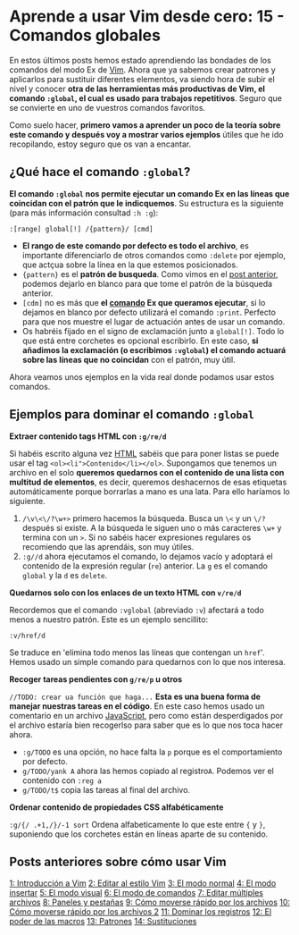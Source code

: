 # Aprende a usar Vim desde cero: 15 - Comandos globales

En estos últimos posts hemos estado aprendiendo las bondades de los comandos del modo Ex de [Vim](http://bitelia.com/tag/curso-de-vim). Ahora que ya sabemos crear patrones y aplicarlos para sustituir diferentes elementos, va siendo hora de subir el nivel y conocer **otra de las herramientas más productivas de Vim, el comando `:global`, el cual es usado para trabajos repetitivos**. Seguro que se convierte en uno de vuestros comandos favoritos.

Como suelo hacer, **primero vamos a aprender un poco de la teoría sobre este comando y después voy a mostrar varios ejemplos** útiles que he ido recopilando, estoy seguro que os van a encantar.

## ¿Qué hace el comando `:global`?

**El comando `:global` nos permite ejecutar un comando Ex en las líneas que coincidan con el patrón que le indicquemos**. Su estructura es la siguiente (para más información consultad `:h :g`):

`:[range] global[!] /{pattern}/ [cmd]`

+ **El rango de este comando por defecto es todo el archivo**, es importante diferenciarlo de otros comandos como `:delete` por ejemplo, que actçua sobre la línea en la que estemos posicionados.
+ `{pattern}` es el **patrón de busqueda**. Como vimos en el [post anterior](http://bitelia.com/2015/01/como-usar-vim-14), podemos dejarlo en blanco para que tome el patrón de la búsqueda anterior.
+ `[cdm]` no es más que **el [comando](http://bitelia.com/tag/comandos) Ex que queramos ejecutar**, si lo dejamos en blanco por defecto utilizará el comando `:print`. Perfecto para que nos muestre el lugar de actuación antes de usar un comando.
+ Os habréis fijado en el signo de exclamación junto a `global[!]`. Todo lo que está entre corchetes es opcional escribirlo. En este caso, **si añadimos la exclamación (o escribimos `:vglobal`) el comando actuará sobre las líneas que no coincidan** con el patrón, muy útil.

Ahora veamos unos ejemplos en la vida real donde podamos usar estos comandos.

## Ejemplos para dominar el comando `:global`

**Extraer contenido tags HTML con `:g/re/d`**

Si habéis escrito alguna vez [HTML](http://bitelia.com/tag/html) sabéis que para poner listas se puede usar el tag `<ol><li">Contenido</li></ol>`. Supongamos que tenemos un archivo en el solo **queremos quedarnos con el contenido de una lista con multitud de elementos**, es decir, queremos deshacernos de esas etiquetas automáticamente porque borrarlas a mano es una lata. Para ello haríamos lo siguiente.

1. `/\v\<\/?\w+>` primero hacemos la búsqueda. Busca un `\<` y un `\/?` después si existe. A la búsqueda le siguen uno o más caracteres `\w+` y termina con un `>`. Si no sabéis hacer expresiones regulares os recomiendo que las aprendáis, son muy útiles.
2. `:g//d` ahora ejecutamos el comando, lo dejamos vacío y adoptará el contenido de la expresión regular (`re`) anterior. La `g` es el comando `global` y la `d` es `delete`.

**Quedarnos solo con los enlaces de un texto HTML con `v/re/d`**

Recordemos que el comando `:vglobal` (abreviado `:v`) afectará a todo menos a nuestro patrón. Este es un ejemplo sencillito:

`:v/href/d`

Se traduce en 'elimina todo menos las líneas que contengan un `href`'. Hemos usado un simple comando para quedarnos con lo que nos interesa.

**Recoger tareas pendientes con `g/re/p` u otros**

`//TODO: crear ua función que haga...` **Esta es una buena forma de manejar nuestras tareas en el código**. En este caso hemos usado un comentario en un archivo [JavaScript](http://bitelia.com/tag/javascript), pero como están desperdigados por el archivo estaría bien recogerlso para saber que es lo que nos toca hacer ahora.

+ `:g/TODO` es una opción, no hace falta la `p` porque es el comportamiento por defecto.
+ `g/TODO/yank A` ahora las hemos copiado al registro`A`. Podemos ver el contenido con `:reg a`
+ `g/TODO/t$` copia las tareas al final del archivo.

**Ordenar contenido de propiedades CSS alfabéticamente**

`:g/{/ .+1,/}/-1 sort` Ordena alfabeticamente lo que este entre `{` y `}`, suponiendo que los corchetes están en líneas aparte de su contenido.

## Posts anteriores sobre cómo usar Vim

[1: Introducción a Vim](http://bitelia.com/2014/09/como-usar-vim-1-introduccion-a-vim)
[2: Editar al estilo Vim](http://bitelia.com/2014/09/como-usar-vim-cero-2)
[3: El modo normal](http://bitelia.com/2014/09/como-usar-vim-3)
[4: El modo insertar](http://bitelia.com/2014/10/como-usar-vim-4)
[5: El modo visual](http://bitelia.com/2014/10/como-usar-vim-5)
[6: El modo de comandos](http://bitelia.com/2014/10/como-usar-vim-6)
[7: Editar múltiples archivos](http://bitelia.com/2014/10/como-usar-vim-7)
[8: Paneles y pestañas](http://bitelia.com/2014/11/como-usar-vim-8)
[9: Cómo moverse rápido por los archivos](http://bitelia.com/2014/11/como-usar-vim-9)
[10: Cómo moverse rápido por los archivos 2](http://bitelia.com/2014/11/como-usar-vim-10)
[11: Dominar los registros](http://bitelia.com/2014/11/como-usar-vim-11)
[12: El poder de las macros](http://bitelia.com/2014/12/como-usar-vim)
[13: Patrones](http://bitelia.com/2014/12/como-usar-vim-13)
[14: Sustituciones](http://bitelia.com/2015/01/como-usar-vim-14)